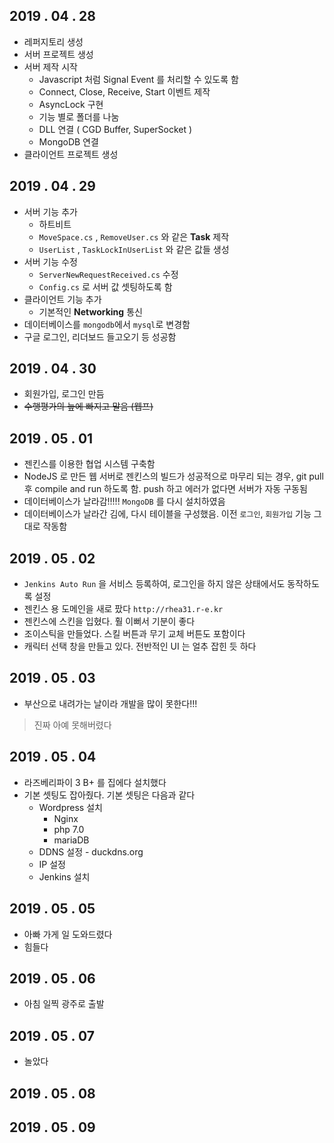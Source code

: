 ## 2019 . 04 . 28

* 레퍼지토리 생성
* 서버 프로젝트 생성
* 서버 제작 시작
  * Javascript 처럼 Signal Event 를 처리할 수 있도록 함
  * Connect, Close, Receive, Start 이벤트 제작
  * AsyncLock 구현
  * 기능 별로 폴더를 나눔
  * DLL 연결 ( CGD Buffer, SuperSocket )
  * MongoDB 연결
* 클라이언트 프로젝트 생성

## 2019 . 04 . 29

* 서버 기능 추가
  * 하트비트
  * `MoveSpace.cs` , `RemoveUser.cs` 와 같은 **Task** 제작
  * `UserList` , `TaskLockInUserList` 와 같은 값들 생성
* 서버 기능 수정
  * `ServerNewRequestReceived.cs` 수정
  * `Config.cs` 로 서버 값 셋팅하도록 함
* 클라이언트 기능 추가
  * 기본적인 **Networking** 통신
* 데이터베이스를 `mongodb`에서 `mysql`로 변경함
* 구글 로그인, 리더보드 들고오기 등 성공함

## 2019 . 04 . 30

* 회원가입, 로그인 만듬
* ~~수행평가의 늪에 빠지고 말음 (웹프)~~

## 2019 . 05 . 01

* 젠킨스를 이용한 협업 시스템 구축함
* NodeJS 로 만든 웹 서버로 젠킨스의 빌드가 성공적으로 마무리 되는 경우, git pull 후 compile and run 하도록 함. push 하고 에러가 없다면 서버가 자동 구동됨
* 데이터베이스가 날라감!!!!! `MongoDB` 를 다시 설치하였음
* 데이터베이스가 날라간 김에, 다시 테이블을 구성했음. 이전 `로그인`, `회원가입` 기능 그대로 작동함

## 2019 . 05 . 02

* `Jenkins Auto Run` 을 서비스 등록하여, 로그인을 하지 않은 상태에서도 동작하도록 설정
* 젠킨스 용 도메인을 새로 팠다 `http://rhea31.r-e.kr`
* 젠킨스에 스킨을 입혔다. 훨 이뻐서 기분이 좋다
* 조이스틱을 만들었다. 스킬 버튼과 무기 교체 버튼도 포함이다
* 캐릭터 선택 창을 만들고 있다. 전반적인 UI 는 얼추 잡힌 듯 하다

## 2019 . 05 . 03

* 부산으로 내려가는 날이라 개발을 많이 못한다!!!

> 진짜 아예 못해버렸다

## 2019 . 05 . 04

* 라즈베리파이 3 B+ 를 집에다 설치했다
* 기본 셋팅도 잡아줬다. 기본 셋팅은 다음과 같다
  * Wordpress 설치
    * Nginx
    * php 7.0
    * mariaDB
  * DDNS 설정 - duckdns.org
  * IP 설정
  * Jenkins 설치

## 2019 . 05 . 05

* 아빠 가게 일 도와드렸다
* 힘들다

## 2019 . 05 . 06

* 아침 일찍 광주로 출발

## 2019 . 05 . 07

* 놀았다

## 2019 . 05 . 08

## 2019 . 05 . 09

